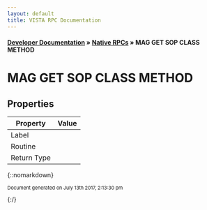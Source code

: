 ```yaml
---
layout: default
title: VISTA RPC Documentation
---
```


#### [Developer Documentation](../index) &#187; [Native RPCs](TableOfContents) &#187; MAG GET SOP CLASS METHOD<br/>
# MAG GET SOP CLASS METHOD



## Properties

Property | Value
--- | ---
Label | 
Routine | [](http://code.osehra.org/dox/Routine__source.html)
Return Type | 




{::nomarkdown} <br/><p style="font-size: 11px">Document generated on July 13th 2017, 2:13:30 pm</p>{:/}